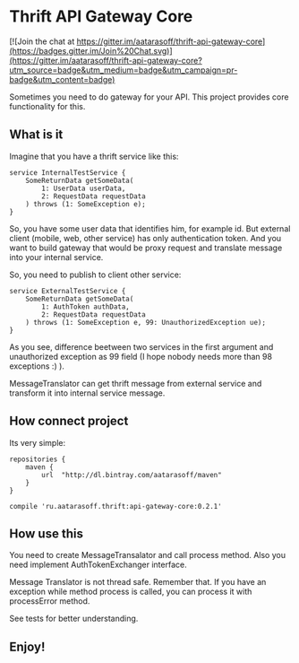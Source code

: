 # Thrift API Gateway Core

[![Join the chat at https://gitter.im/aatarasoff/thrift-api-gateway-core](https://badges.gitter.im/Join%20Chat.svg)](https://gitter.im/aatarasoff/thrift-api-gateway-core?utm_source=badge&utm_medium=badge&utm_campaign=pr-badge&utm_content=badge)

Sometimes you need to do gateway for your API.
This project provides core functionality for this.

## What is it

Imagine that you have a thrift service like this:

```
service InternalTestService {
    SomeReturnData getSomeData(
        1: UserData userData,
        2: RequestData requestData
    ) throws (1: SomeException e);
}
```

So, you have some user data that identifies him, for example id.
But external client (mobile, web, other service) has only authentication token.
And you want to build gateway that would be proxy request and translate message into your internal service.

So, you need to publish to client other service: 

```
service ExternalTestService {
    SomeReturnData getSomeData(
        1: AuthToken authData,
        2: RequestData requestData
    ) throws (1: SomeException e, 99: UnauthorizedException ue);
}
```

As you see, difference beetween two services in the first argument and unauthorized exception as 99 field (I hope nobody needs more than 98 exceptions :) ).

MessageTranslator can get thrift message from external service and transform it into internal service message.

## How connect project

Its very simple:

```
repositories {
    maven {
        url  "http://dl.bintray.com/aatarasoff/maven" 
    }
}
```

```
compile 'ru.aatarasoff.thrift:api-gateway-core:0.2.1'
```

## How use this

You need to create MessageTransalator and call process method. 
Also you need implement AuthTokenExchanger interface.

Message Translator is not thread safe. Remember that.
If you have an exception while method process is called, you can process it with processError method.

See tests for better understanding.

## Enjoy!